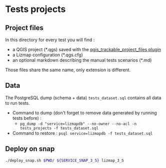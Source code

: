 # Tests projects

## Project files

In this directory for every test you will find :

* a QGIS project (*.qgs) saved with the [qgis_trackable_project_files plugin](https://github.com/opengisch/qgis_trackable_project_files)
* a Lizmap configuration (*.qgs.cfg)
* an optional markdown describing the manual tests scenarios (*.md)

Those files share the same name, only extension is different.

## Data

The PostgreSQL dump (schema + data) `tests_dataset.sql` contains all data to run tests.
* Command to dump (don't forget to remove data generated by running tests before) :
    * `pg_dump -d "service=lizmapdb" --no-owner --no-acl -n tests_projects -f tests_dataset.sql`
* Command to restore : `psql service=lizmapdb -f tests_dataset.sql`

## Deploy on snap

```bash
./deploy_snap.sh $PWD/ ${SERVICE_SNAP_3_5} lizmap_3_5
```
